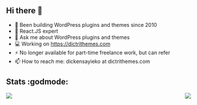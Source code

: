## Hi there 👋

<!--
**dickensotieno/dickensotieno** is a ✨ _special_ ✨ repository because its `README.md` (this file) appears on your GitHub profile.

Here are some ideas to get you started:

- 🔭 I’m currently working on ...
- 🌱 I’m currently learning ...
- 👯 I’m looking to collaborate on ...
- 🤔 I’m looking for help with ...
- 💬 Ask me about ...
- 📫 How to reach me: ...
- 😄 Pronouns: ...
- ⚡ Fun fact: ...
-->

- 🔭 Been building WordPress plugins and themes since 2010
- 🌱 React.JS expert
- 💬 Ask me about WordPress plugins and themes
- 💻 Working on https://dictrithemes.com
- ⚡ No longer available for part-time freelance work, but can refer
- 📫 How to reach me: dickensayieko at dictrithemes.com

## Stats :godmode:
<a href="https://github.com/dickensotieno/">
  <img src="https://github-readme-stats.vercel.app/api?username=dickensotieno&show_icons=true&line_height=27&title_color=ffffff&count_private=true&text_color=c9cacc&icon_color=2bbc8a&bg_color=1d1f21" />
</a>

<a href="https://github.com/dickensotieno/">
  <img align="right" src="https://github-readme-stats-eight-theta.vercel.app/api/top-langs/?username=dickensotieno&langs_count=5&count_private=true" />
</a>
